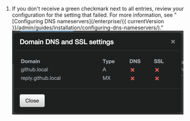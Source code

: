 1. If you don't receive a green checkmark next to all entries, review your configuration for the setting that failed. For more information, see "[Configuring DNS nameservers](/enterprise/{{ currentVersion }}/admin/guides/installation/configuring-dns-nameservers/)."
![Table showing status of DNS and SSL configurations](/assets/images/enterprise/management-console/domain-dns-ssl-settings-check.png)
